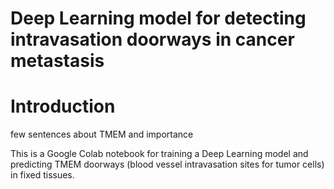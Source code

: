 # Deep Learning model for detecting intravasation doorways in cancer metastasis
# Introduction  
few sentences about TMEM and importance

This is a Google Colab notebook for training a Deep Learning model and predicting TMEM doorways (blood vessel intravasation sites for tumor cells) in fixed tissues.
